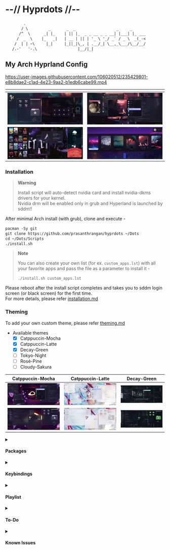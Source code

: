 # --// Hyprdots //--

```shell
        .                                                     
       / \         _       _  _                  _     _      
      /^  \      _| |_    | || |_  _ _ __ _ _ __| |___| |_ ___
     /  _  \    |_   _|   | __ | || | '_ \ '_/ _` / _ \  _(_-<
    /  | | ~\     |_|     |_||_|\_, | .__/_| \__,_\___/\__/__/
   /.-'   '-.\                  |__/|_|                       

```


## My Arch Hyprland Config

https://user-images.githubusercontent.com/106020512/235429801-e8b8dae2-c1ad-4e23-9aa2-b1edb6cabe99.mp4

| <!-- --> | <!-- --> |
| --- | --- |
| ![](https://raw.githubusercontent.com/prasanthrangan/hyprdots/main/Source/assets/showcase_1.png) | ![](https://raw.githubusercontent.com/prasanthrangan/hyprdots/main/Source/assets/showcase_2.png) |
| ![](https://raw.githubusercontent.com/prasanthrangan/hyprdots/main/Source/assets/showcase_3.png) | ![](https://raw.githubusercontent.com/prasanthrangan/hyprdots/main/Source/assets/showcase_4.png) |


### Installation

> **Warning**
>
> Install script will auto-detect nvidia card and install nvidia-dkms drivers for your kernel.   
> Nvidia drm will be enabled only in grub and Hyperland is launched by sddm!!

After minimal Arch install (with grub), clone and execute -
```shell
pacman -Sy git
git clone https://github.com/prasanthrangan/hyprdots ~/Dots
cd ~/Dots/Scripts
./install.sh
```

> **Note**
>
> You can also create your own list (for ex. `custom_apps.lst`) with all your favorite apps and pass the file as a parameter to install it -
>```shell
>./install.sh custom_apps.lst
>```

Please reboot after the install script completes and takes you to sddm login screen (or black screen) for the first time.   
For more details, please refer [installation.md](https://github.com/prasanthrangan/hyprdots/blob/main/installation.md)


### Theming
To add your own custom theme, please refer [theming.md](https://github.com/prasanthrangan/hyprdots/blob/main/theming.md)
- Available themes
    - [x] Catppuccin-Mocha
    - [x] Catppuccin-Latte
    - [x] Decay-Green
    - [ ] Tokyo-Night
    - [ ] Rosé-Pine
    - [ ] Cloudy-Sakura

| Catppuccin-Mocha | Catppuccin-Latte | Decay-Green |
| :-: | :-: | :-: |
| ![](https://raw.githubusercontent.com/prasanthrangan/hyprdots/main/Source/assets/theme_mocha_1.png) | ![](https://raw.githubusercontent.com/prasanthrangan/hyprdots/main/Source/assets/theme_latte_1.png) | ![](https://raw.githubusercontent.com/prasanthrangan/hyprdots/main/Source/assets/theme_decay_1.png) |
| ![](https://raw.githubusercontent.com/prasanthrangan/hyprdots/main/Source/assets/theme_mocha_2.png) | ![](https://raw.githubusercontent.com/prasanthrangan/hyprdots/main/Source/assets/theme_latte_2.png) | ![](https://raw.githubusercontent.com/prasanthrangan/hyprdots/main/Source/assets/theme_decay_2.png) |


<details>
<summary><h4>Packages</h4></summary>

| nvidia | |
| --- | --- |
linux-headers | for main kernel (script will auto detect from /usr/lib/modules/)
linux-zen-headers | for zen kernel (script will auto detect from /usr/lib/modules/)
linux-lts-headers | for lts kernel (script will auto detect from /usr/lib/modules/)
nvidia-dkms | nvidia drivers (script will auto detect from lspci -k | grep -A 2 -E "(VGA|3D)")
nvidia-utils | nvidia drivers (script will auto detect from lspci -k | grep -A 2 -E "(VGA|3D)")

| tools | |
| --- | --- |
pipewire | audio and video server
pipewire-alsa | for audio
pipewire-audio | for audio
pipewire-jack | for audio
pipewire-pulse | for audio
gst-plugin-pipewire | for audio
wireplumber | audio and video server
networkmanager | network manager
network-manager-applet | nm tray
bluez | for bluetooth
bluez-utils | for bluetooth
blueman | bt tray

| login | |
| --- | --- |
sddm-git | display manager for login
qt5-wayland | for QT wayland XDP
qt6-wayland | for QT wayland XDP
qt5-quickcontrols | for sddm theme
qt5-quickcontrols2 | for sddm theme
qt5-graphicaleffects | for sddm theme

| hypr | |
| --- | --- |
hyprland-git | main window manager (script will change this to hyprland-nvidia-git if nvidia card is detected)
dunst | graphical notification daemon
rofi-lbonn-wayland-git | app launcher
waybar-hyprland-git | status bar
swww | wallpaper app
swaylock-effects-git | lockscreen
wlogout | logout screen
grim | screenshot tool
slurp | selects region for screenshot/screenshare
swappy | screenshot editor
cliphist | clipboard manager

| dependencies | |
| --- | --- |
polkit-kde-agent | authentication agent
xdg-desktop-portal-hyprland-git | XDG Desktop Portal
xdg-desktop-portal-gtk | XDG Desktop Portal file picker
imagemagick | for kitty/neofetch image processing
qt5-imageformats | for dolphin thumbnails
pavucontrol | audio settings gui
pamixer | for waybar audio

| theming | |
| --- | --- |
nwg-look | theming GTK apps
kvantum | theming QT apps
qt5ct | theming QT5 apps

| applications | |
| --- | --- |
firefox | browser
kitty | terminal
neofetch | fetch tool
dolphin | kde file manager
visual-studio-code-bin | gui code editor
vim | text editor
ark | kde file archiver

| shell | |
| --- | --- |
zsh | main shell
exa | colorful file lister
oh-my-zsh-git | for zsh plugins
zsh-theme-powerlevel10k-git | theme for zsh
zsh-syntax-highlighting-git | highlighting of commands
zsh-autosuggestions-git | see completion as you type
pokemon-colorscripts-git | display pokemon sprites

</details>


<details>
<summary><h4>Keybindings</h4></summary>

| Key 1 | Key 2 | Key 3 | Action |
| :-:   | :-:   | :-:   | ---    |
| `Super` | `Q` | | Quit active/focused window
| `Super` | `del` | | quit Hyprland session
| `Super` | `W` | | toggle Window on focus to float
| `Alt` | `enter` | | toggle window on focus to fullscreen
| `Super` | `G` | | disable hypr effects for Gamemode
| `Super` | `T` | | launch kitty Terminal
| `Super` | `E` | | launch dolphin file Explorer
| `Super` | `V` | | launch Vs code
| `Super` | `F` | | launch Firefox
| `Super` | `A` | | launch desktop Applications (rofi)
| `Super` | `tab` | | switch open applications (rofi)
| `Super` | `R` | | browse system files (rofi)
| `F10` | | | mute audio output
| `F11` | | | decrease volume
| `F12` | | | increase volume
| `Super` | `L` | | lock screen
| `Super` | `backspace` | | logout menu
| `Super` | `P` | | screenshot snip
| `Super` | `Alt` | `P` | print current screen and save to ~/Apps/grim/

</details>


<details>
<summary><h4>Playlist</h4></summary>

| youtube |
| --- |
| [![IMAGE ALT TEXT](https://raw.githubusercontent.com/prasanthrangan/hyprdots/main/Source/assets/yt_playlist.png)](https://www.youtube.com/watch?v=_nyStxAI75s&list=PLt8rU_ebLsc5yEHUVsAQTqokIBMtx3RFY) |

</details>


<details>
<summary><h4>To-Do</h4></summary>

- [x] Wallpaper change script (ver2)
- [x] Theme selector script
- [x] Theme change script (ver2)
- [x] Update rofi configs
- [x] Clipboard manager in waybar
- [x] Add options to install script (ver2)
- [x] Dynamic waybar config generator script
- [ ] Add battery and brightness indicator/notification for laptop users
- [ ] Update Volume control script/notification (ver2)
- [ ] Media control for waybar? (maybe later)
- [ ] Replace waybar with Eww? (maybe later)

</details>


<details>
<summary><h4>Known Issues</h4></summary>

- [ ] Random lockscreen crash, refer https://github.com/swaywm/sway/issues/7046
- [ ] Waybar launching rofi breaks mouse input (added `sleep 0.1` as workaround), refer https://github.com/Alexays/Waybar/issues/1850
- [ ] Flatpak QT apps does not follow system theme

</details>

